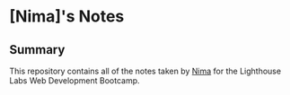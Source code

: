 # [Nima]'s Notes
## Summary
This repository contains all of the notes taken by [Nima](https://github.com/nima-nimbile) for the Lighthouse Labs Web Development Bootcamp. 

